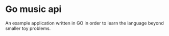 # Go music api

An example application written in GO in order to learn the language beyond smaller toy problems.
